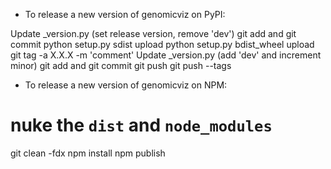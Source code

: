 - To release a new version of genomicviz on PyPI:

Update _version.py (set release version, remove 'dev')
git add and git commit
python setup.py sdist upload
python setup.py bdist_wheel upload
git tag -a X.X.X -m 'comment'
Update _version.py (add 'dev' and increment minor)
git add and git commit
git push
git push --tags

- To release a new version of genomicviz on NPM:

# nuke the  `dist` and `node_modules`
git clean -fdx
npm install
npm publish
